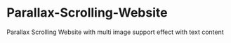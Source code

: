 # Parallax-Scrolling-Website
Parallax Scrolling Website with multi image support effect with text content 

